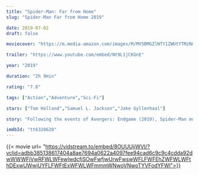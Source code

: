 ```yaml
---
title: "Spider-Man: Far from Home"
slug: "Spider-Man Far from Home 2019"

date: 2019-07-02
draft: false

moviecover: "https://m.media-amazon.com/images/M/MV5BMGZlNTY1ZWUtYTMzNC00ZjUyLWE0MjQtMTMxN2E3ODYxMWVmXkEyXkFqcGdeQXVyMDM2NDM2MQ@@._V1_SY1000_CR0,0,674,1000_AL_.jpg"

trailer: "https://www.youtube.com/embed/Nt9L1jCKGnE"

year: "2019"

duration: "2h 9min"

rating: "7.8"

tags: ["Action","Adventure","Sci-Fi"]

stars: ["Tom Holland","Samuel L. Jackson","Jake Gyllenhaal"]

story: "Following the events of Avengers: Endgame (2019), Spider-Man must step up to take on new threats in a world that has changed forever."

imdbId: "tt6320628"
---
```


{{< movie url= "https://vidstream.to/embed/8OUUUjiWVI/?vclid=adbb385138617404a8ae7694a0622a4097fee94cad6c9c9c4cdda92dwWWWFiVwRFWLWFewlwdcfjSOwFwfjwUrwFwswWFLFWFEhZWFWLWFthDExwUWwjUYFLFWFtExWFWLWFmmmWNwoVNwoTYVFodYFWl">}}

